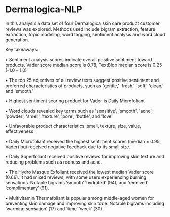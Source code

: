 # Dermalogica-NLP

In this analysis a data set of four Dermalogica skin care product customer reviews was explored. Methods used include bigram extraction, feature extraction, topic modeling, word tagging, sentiment analysis and word cloud generation. 

Key takeaways:

• Sentiment analysis scores indicate overall positive sentiment toward products. Vader score
median score is 0.78, TextBlob median score is 0.25 (-1.0 – 1.0)

• The top 25 adjectives of all review texts suggest positive sentiment and preferred
characteristics of products, such as 'gentle,' 'fresh,' 'soft,' 'clean,' and 'smooth.'

• Highest sentiment scoring product for Vader is Daily Microfoliant

• Word clouds revealed key terms such as 'sensitive', 'smooth', 'acne', 'powder', 'smell',
'texture', 'pore', 'bottle', and 'love'.

• Unfavorable product characteristics: smell, texture, size, value, effectiveness

• Daily Microfoliant received the highest sentiment scores (median = 0.95, Vader) but received
negative feedback due to its small size.

• Daily Superfoliant received positive reviews for improving skin texture and reducing
problems such as redness and acne.

• The Hydro Masque Exfoliant received the lowest median Vader score (0.66). It had mixed
reviews, with some users experiencing burning sensations. Notable bigrams ‘smooth’
‘hydrated’ (94), and ‘received’ ‘complimentary’ (91).

• Multivitamin Thermafoliant is popular among middle-aged women for preventing skin
damage and improving skin tone. Notable bigrams including ‘warming sensation’ (17) and
‘time’ ‘week’ (30). 
